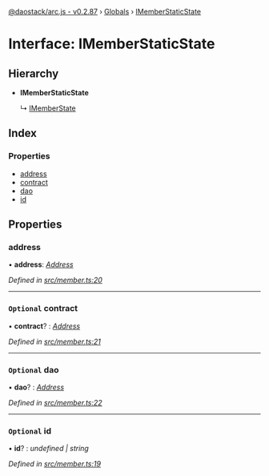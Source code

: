 [@daostack/arc.js - v0.2.87](../README.md) › [Globals](../globals.md) › [IMemberStaticState](imemberstaticstate.md)

# Interface: IMemberStaticState

## Hierarchy

* **IMemberStaticState**

  ↳ [IMemberState](imemberstate.md)

## Index

### Properties

* [address](imemberstaticstate.md#address)
* [contract](imemberstaticstate.md#optional-contract)
* [dao](imemberstaticstate.md#optional-dao)
* [id](imemberstaticstate.md#optional-id)

## Properties

###  address

• **address**: *[Address](../globals.md#address)*

*Defined in [src/member.ts:20](https://github.com/daostack/alchemy-monorepo/blob/6a18bc5/packages/arc.js/src/member.ts#L20)*

___

### `Optional` contract

• **contract**? : *[Address](../globals.md#address)*

*Defined in [src/member.ts:21](https://github.com/daostack/alchemy-monorepo/blob/6a18bc5/packages/arc.js/src/member.ts#L21)*

___

### `Optional` dao

• **dao**? : *[Address](../globals.md#address)*

*Defined in [src/member.ts:22](https://github.com/daostack/alchemy-monorepo/blob/6a18bc5/packages/arc.js/src/member.ts#L22)*

___

### `Optional` id

• **id**? : *undefined | string*

*Defined in [src/member.ts:19](https://github.com/daostack/alchemy-monorepo/blob/6a18bc5/packages/arc.js/src/member.ts#L19)*

